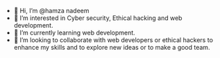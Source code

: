 - 👋 Hi, I’m @hamza nadeem
- 👀 I’m interested in Cyber security, Ethical hacking and web development.
- 🌱 I’m currently learning web development.
- 💞️ I’m looking to collaborate with web developers or ethical hackers to enhance my skills and to explore new ideas or to make a good team.

<!---
hamzanadeem-123/hamzanadeem-123 is a ✨ special ✨ repository because its `README.md` (this file) appears on your GitHub profile.
You can click the Preview link to take a look at your changes.
--->
